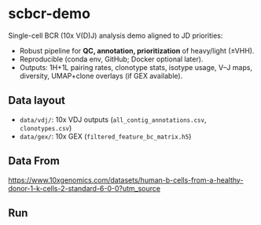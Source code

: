 # scbcr-demo

Single-cell BCR (10x V(D)J) analysis demo aligned to JD priorities:
- Robust pipeline for **QC, annotation, prioritization** of heavy/light (±VHH).
- Reproducible (conda env, GitHub; Docker optional later).
- Outputs: 1H+1L pairing rates, clonotype stats, isotype usage, V–J maps, diversity, UMAP+clone overlays (if GEX available).

## Data layout
- `data/vdj/`: 10x VDJ outputs (`all_contig_annotations.csv`, `clonotypes.csv`)
- `data/gex/`: 10x GEX (`filtered_feature_bc_matrix.h5`)

## Data From
https://www.10xgenomics.com/datasets/human-b-cells-from-a-healthy-donor-1-k-cells-2-standard-6-0-0?utm_source
## Run
